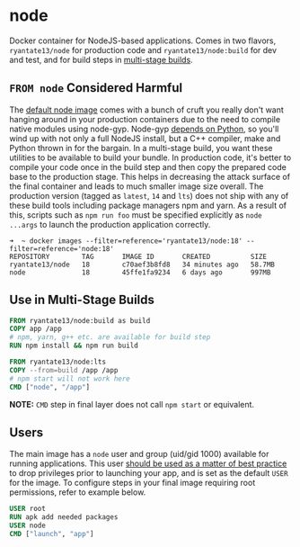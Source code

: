 # node

Docker container for NodeJS-based applications. Comes in two flavors, `ryantate13/node` for production code and `ryantate13/node:build` for dev and test, and for build steps in [multi-stage builds](https://docs.docker.com/develop/develop-images/multistage-build/). 

## `FROM node` Considered Harmful

The [default node image](https://hub.docker.com/_/node/) comes with a bunch of cruft you really don't want hanging around in your production containers due to the need to compile native modules using node-gyp. Node-gyp [depends on Python](https://github.com/nodejs/node-gyp#configuring-python-dependency), so you'll wind up with not only a full NodeJS install, but a C++ compiler, make and Python thrown in for the bargain. In a multi-stage build, you want these utilities to be available to build your bundle. In production code, it's better to compile your code once in the build step and then copy the prepared code base to the production stage. This helps in decreasing the attack surface of the final container and leads to much smaller image size overall. The production version (tagged as `latest`, `14` and `lts`) does not ship with any of these build tools including package managers npm and yarn. As a result of this, scripts such as `npm run foo` must be specified explicitly as `node ...args` to launch the production application correctly.

```console
➜  ~ docker images --filter=reference='ryantate13/node:18' --filter=reference='node:18'
REPOSITORY        TAG       IMAGE ID       CREATED          SIZE
ryantate13/node   18        c70aef3b8fd8   34 minutes ago   58.7MB
node              18        45ffe1fa9234   6 days ago       997MB
```

## Use in Multi-Stage Builds

```dockerfile
FROM ryantate13/node:build as build
COPY app /app
# npm, yarn, g++ etc. are available for build step
RUN npm install && npm run build

FROM ryantate13/node:lts
COPY --from=build /app /app
# npm start will not work here
CMD ["node", "/app"]
```

**NOTE:** `CMD` step in final layer does not call `npm start` or equivalent.


## Users

The main image has a `node` user and group (uid/gid 1000) available for running applications. This user [should be used as a matter of best practice](https://snyk.io/blog/10-docker-image-security-best-practices/) to drop privileges prior to launching your app, and is set as the default `USER` for the image. To configure steps in your final image requiring root permissions, refer to example below. 

```dockerfile
USER root
RUN apk add needed packages
USER node
CMD ["launch", "app"]
```
